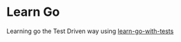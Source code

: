 # Learn Go
Learning go the Test Driven way using [learn-go-with-tests](https://quii.gitbook.io/learn-go-with-tests/go-fundamentals/dependency-injection)
